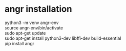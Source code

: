 # angr installation

python3 -m venv angr-env \
source angr-env/bin/activate \
sudo apt-get update \
sudo apt-get install python3-dev libffi-dev build-essential \
pip install angr

